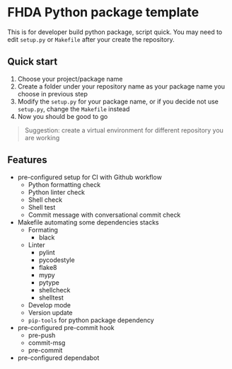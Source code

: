 # FHDA Python package template

This is for developer build python package, script quick. 
You may need to edit `setup.py` or `Makefile` after your create the repository.

## Quick start

1. Choose your project/package name
2. Create a folder under your repository name as your package name you choose in previous step
3. Modify the `setup.py` for your package name, or if you decide not use `setup.py`, change the
    `Makefile` instead
4. Now you should be good to go

> Suggestion: create a virtual environment for different repository you are working  

## Features

- pre-configured setup for CI with Github workflow
  - Python formatting check
  - Python linter check
  - Shell check
  - Shell test
  - Commit message with conversational commit check
- Makefile automating some dependencies stacks
  - Formating
    - black
  - Linter
    - pylint
    - pycodestyle
    - flake8
    - mypy
    - pytype
    - shellcheck
    - shelltest
  - Develop mode
  - Version update
  - `pip-tools` for python package dependency
- pre-configured pre-commit hook
  - pre-push
  - commit-msg
  - pre-commit
- pre-configured dependabot
